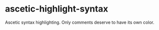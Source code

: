 # ascetic-highlight-syntax
Ascetic syntax highlighting. Only comments deserve to have its own color.
